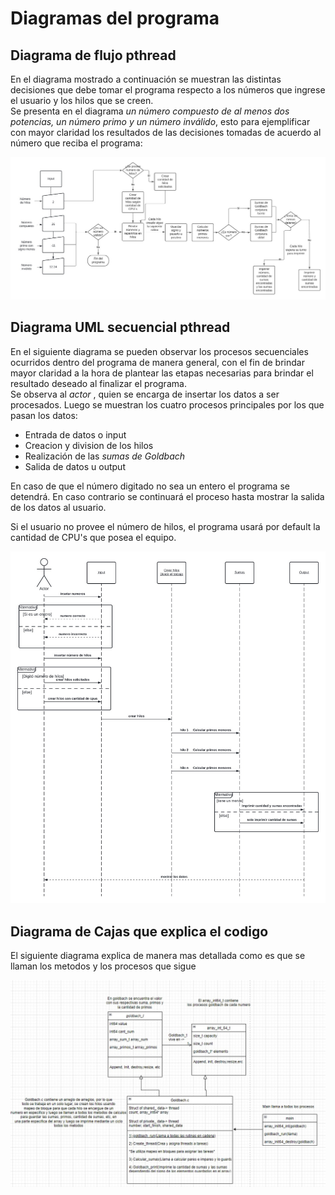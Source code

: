 [comment]: <> (Goldbach_pthread diagramas v1.12 Fabio Sanabria Valerin <fabio.sanabria@ucr.ac.cr>)

# Diagramas del programa

## Diagrama de flujo pthread

En el diagrama mostrado a continuación se muestran las distintas decisiones que debe tomar el programa respecto a los números que ingrese el usuario y los hilos que se creen.  
Se presenta en el diagrama *un número compuesto de al menos dos potencias, un número primo y un número inválido*, esto para ejemplificar con mayor claridad los resultados de las decisiones tomadas de acuerdo al número que reciba el programa:

![Marcado 1](../design/Diagrama_flujo_pthread.png)

## Diagrama UML secuencial pthread

En el siguiente diagrama se pueden observar los procesos secuenciales ocurridos dentro del programa de manera general, con el fin de brindar mayor claridad a la hora de plantear las etapas necesarias para brindar el resultado deseado al finalizar el programa.  
Se observa al *actor* , quien se encarga de insertar los datos a ser procesados. Luego se muestran los cuatro procesos principales por los que pasan los datos:  

* Entrada de datos o input
* Creacion y division de los hilos
* Realización de las *sumas de Goldbach*
* Salida de datos u output

En caso de que el número digitado no sea un entero el programa se detendrá. En caso contrario se continuará el proceso hasta mostrar la salida de los datos al usuario.

Si el usuario no provee el número de hilos, el programa usará por default la cantidad de CPU's que posea el equipo.  


![Marcado 1](../design/Secuencial_UML_pthread.png)

## Diagrama de Cajas que explica el codigo

El siguiente diagrama explica de manera mas detallada como es que se llaman los metodos y los procesos que sigue

![Marcado 1](../design/Diagrama_de_cajas.jpg)